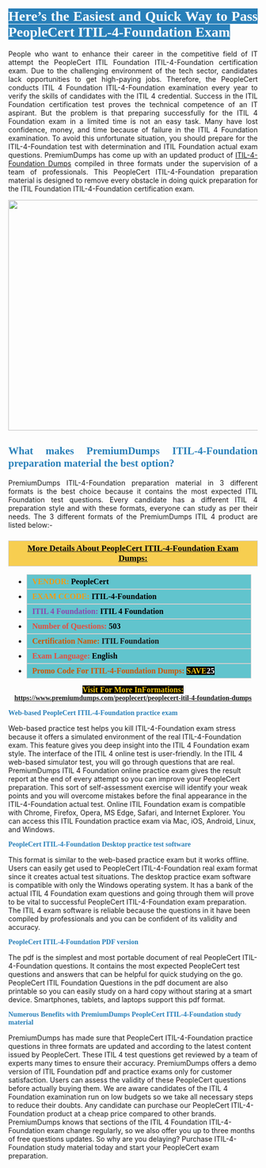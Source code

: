 <h1 style="text-align: justify;"><span style="color:#ffffff;"><span style="font-family:Georgia,serif;"><strong><span style="background-color:#2980b9;">Here’s the Easiest and Quick Way to Pass PeopleCert ITIL-4-Foundation Exam</span></strong></span></span></h1>

<p style="text-align: justify;">People who want to enhance their career in the competitive field of IT attempt the PeopleCert ITIL Foundation ITIL-4-Foundation certification exam. Due to the challenging environment of the tech sector, candidates lack opportunities to get high-paying jobs. Therefore, the PeopleCert conducts ITIL 4 Foundation ITIL-4-Foundation examination every year to verify the skills of candidates with the ITIL 4 credential. Success in the ITIL Foundation certification test proves the technical competence of an IT aspirant. But the problem is that preparing successfully for the ITIL 4 Foundation exam in a limited time is not an easy task. Many have lost confidence, money, and time because of failure in the ITIL 4 Foundation examination. To avoid this unfortunate situation, you should prepare for the ITIL-4-Foundation test with determination and ITIL Foundation actual exam questions. PremiumDumps has come up with an updated product of <a href="https://www.premiumdumps.com/peoplecert/peoplecert-itil-4-foundation-dumps">ITIL-4-Foundation Dumps</a> compiled in three formats under the supervision of a team of professionals. This PeopleCert ITIL-4-Foundation preparation material is designed to remove every obstacle in doing quick preparation for the ITIL Foundation ITIL-4-Foundation certification exam.</p>

<p style="text-align: center;"><a href="https://www.premiumdumps.com/peoplecert/peoplecert-itil-4-foundation-dumps"><img alt="" src="https://i.imgur.com/KJGzbJ2.jpeg" style="width: 700px; height: 465px;" /></a></p>

<h2 style="text-align: justify;"><span style="color:#2980b9;"><span style="font-family:Georgia,serif;"><strong>What makes PremiumDumps ITIL-4-Foundation preparation material the best option?</strong></span></span></h2>

<p style="text-align: justify;">PremiumDumps ITIL-4-Foundation preparation material in 3 different formats is the best choice because it contains the most expected ITIL Foundation test questions. Every candidate has a different ITIL 4 preparation style and with these formats, everyone can study as per their needs. The 3 different formats of the PremiumDumps ITIL 4 product are listed below:-</p>

<h3 style="background: #f7ce50; border: 1px solid rgb(204, 204, 204); padding: 5px 10px; text-align: center;"><span style="font-family:Georgia,serif;"><u><u><span style="color:#000000;"><span style="font-size:11pt"><span style="line-height:normal"><b><span style="font-size:13.0pt"><span cambria="">More Details About PeopleCert ITIL-4-Foundation Exam Dumps:</span></span></b></span></span></span></u></u></span></h3>

<ul>
	<li style="margin:0cm 10pt">
	<div style="background:#61c4cd; border: 1px solid rgb(204, 204, 204); padding: 5px 10px; text-align: justify;"><span style="font-family:Georgia,serif;"><span style="font-size:11pt"><span style="line-height:normal"><b><span style="font-size:12.0pt"><span new="" roman="" times=""><span style="color:#f39c12;">VENDOR:</span> <span style="color:#000000;">PeopleCert</span></span></span></b></span></span></span></div>
	</li>
	<li style="margin:0cm 10pt">
	<div style="background: #61c4cd; border: 1px solid rgb(204, 204, 204); padding: 5px 10px; text-align: justify;"><span style="font-family:Georgia,serif;"><span style="font-size:11pt"><span style="line-height:normal"><b><span style="font-size:12.0pt"><span new="" roman="" times=""><span style="color:#f39c12;">EXAM CCODE:</span> <span style="color:#000000;">ITIL-4-Foundation</span></span></span></b></span></span></span></div>
	</li>
	<li style="margin:0cm 10pt">
	<div style="background: #61c4cd; border: 1px solid rgb(204, 204, 204); padding: 5px 10px; text-align: justify;"><span style="font-family:Georgia,serif;"><span style="font-size:11pt"><span style="line-height:normal"><b><span style="font-size:12.0pt"><span new="" roman="" times=""><span style="color:#8e44ad;">ITIL 4 Foundation:</span> <span style="color:#000000;">ITIL 4 Foundation</span></span></span></b></span></span></span></div>
	</li>
	<li style="margin:0cm 10pt">
	<div style="background: #61c4cd; border: 1px solid rgb(204, 204, 204); padding: 5px 10px;"><span style="font-family:Georgia,serif;"><span style="font-size:11pt"><span style="line-height:normal"><b><span style="font-size:12.0pt"><span new="" roman="" times=""><span style="color:#e74c3c;">Number of Questions:</span><span style="color:#000000;"><span style="color:#f1c40f;"> </span>503</span></span></span></b></span></span></span></div>
	</li>
	<li style="margin:0cm 10pt">
	<div style="background: #61c4cd; border: 1px solid rgb(204, 204, 204); padding: 5px 10px; text-align: justify;"><span style="font-family:Georgia,serif;"><span style="font-size:11pt"><span style="line-height:normal"><b><span style="font-size:12.0pt"><span new="" roman="" times=""><span style="color:#d35400;">Certification Name:</span> ITIL Foundation</span></span></b></span></span></span></div>
	</li>
	<li style="margin:0cm 10pt">
	<div style="background: #61c4cd; border: 1px solid rgb(204, 204, 204); padding: 5px 10px; text-align: justify;"><span style="font-family:Georgia,serif;"><span style="font-size:11pt"><span style="line-height:normal"><b><span style="font-size:12.0pt"><span new="" roman="" times=""><span style="color:#e74c3c;">Exam Language:</span> <span style="color:#000000;">English</span></span></span></b></span></span></span></div>
	</li>
	<li style="margin:0cm 10pt">
	<div style="background: #61c4cd; border: 1px solid rgb(204, 204, 204); padding: 5px 10px;"><span style="font-family:Georgia,serif;"><span style="font-size:11pt"><span style="line-height:normal"><b><span style="font-size:12.0pt"><span new="" roman="" times=""><span style="color:#d35400;">Promo Code For ITIL-4-Foundation Dumps:</span><span style="color:#f1c40f;"> <span style="background-color:#000000;">SAVE</span></span><span style="color:#ffffff;"><span style="background-color:#000000;">25</span></span></span></span></b></span></span></span></div>
	</li>
</ul>

<p style="text-align: center;"><span style="font-family:Georgia,serif;"><strong><span style="font-size:16px;"><span style="color:#f1c40f;"><span style="background-color:#000000;">Visit For More InFormations:</span></span></span> <a href="https://www.premiumdumps.com/peoplecert/peoplecert-itil-4-foundation-dumps">https://www.premiumdumps.com/peoplecert/peoplecert-itil-4-foundation-dumps</a></strong></span></p>

<p><span style="color:#2980b9;"><span style="font-family:Georgia,serif;"><strong><strong><strong>Web-based PeopleCert ITIL-4-Foundation practice exam</strong></strong></strong></span></span></p>

<p>Web-based practice test helps you kill ITIL-4-Foundation exam stress because it offers a simulated environment of the real ITIL-4-Foundation exam. This feature gives you deep insight into the ITIL 4 Foundation exam style. The interface of the ITIL 4 online test is user-friendly. In the ITIL 4 web-based simulator test, you will go through questions that are real. PremiumDumps ITIL 4 Foundation online practice exam gives the result report at the end of every attempt so you can improve your PeopleCert preparation. This sort of self-assessment exercise will identify your weak points and you will overcome mistakes before the final appearance in the ITIL-4-Foundation actual test. Online ITIL Foundation exam is compatible with Chrome, Firefox, Opera, MS Edge, Safari, and Internet Explorer. You can access this ITIL Foundation practice exam via Mac, iOS, Android, Linux, and Windows.</p>

<p><span style="color:#2980b9;"><span style="font-family:Georgia,serif;"><strong><strong><strong>PeopleCert ITIL-4-Foundation Desktop practice test software</strong></strong></strong></span></span></p>

<p>This format is similar to the web-based practice exam but it works offline. Users can easily get used to PeopleCert ITIL-4-Foundation real exam format since it creates actual test situations. The desktop practice exam software is compatible with only the Windows operating system. It has a bank of the actual ITIL 4 Foundation exam questions and going through them will prove to be vital to successful PeopleCert ITIL-4-Foundation exam preparation. The ITIL 4 exam software is reliable because the questions in it have been compiled by professionals and you can be confident of its validity and accuracy.</p>

<p><span style="color:#2980b9;"><span style="font-family:Georgia,serif;"><strong><strong><strong>PeopleCert ITIL-4-Foundation PDF version</strong></strong></strong></span></span></p>

<p>The pdf is the simplest and most portable document of real PeopleCert ITIL-4-Foundation questions. It contains the most expected PeopleCert test questions and answers that can be helpful for quick studying on the go. PeopleCert ITIL Foundation Questions in the pdf document are also printable so you can easily study on a hard copy without staring at a smart device. Smartphones, tablets, and laptops support this pdf format.</p>

<p><span style="color:#2980b9;"><span style="font-family:Georgia,serif;"><strong><strong><strong>Numerous Benefits with PremiumDumps PeopleCert ITIL-4-Foundation study material</strong></strong></strong></span></span></p>

<p>PremiumDumps has made sure that PeopleCert ITIL-4-Foundation practice questions in three formats are updated and according to the latest content issued by PeopleCert. These ITIL 4 test questions get reviewed by a team of experts many times to ensure their accuracy. PremiumDumps offers a demo version of ITIL Foundation pdf and practice exams only for customer satisfaction. Users can assess the validity of these PeopleCert questions before actually buying them. We are aware candidates of the ITIL 4 Foundation examination run on low budgets so we take all necessary steps to reduce their doubts. Any candidate can purchase our PeopleCert ITIL-4-Foundation product at a cheap price compared to other brands. PremiumDumps knows that sections of the ITIL 4 Foundation ITIL-4-Foundation exam change regularly, so we also offer you up to three months of free questions updates. So why are you delaying? Purchase ITIL-4-Foundation study material today and start your PeopleCert exam preparation.</p>
